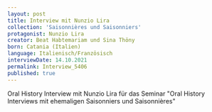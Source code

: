 ```yaml
---
layout: post
title: Interview mit Nunzio Lira
collection: 'Saisonnières und Saisonniers'
protagonist: Nunzio Lira
creator: Beat Habtemariam und Sina Thöny
born: Catania (Italien)
language: Italienisch/Französisch
interviewDate: 14.10.2021
permalink: Interview_5406
published: true
---
```

Oral History Interview mit Nunzio Lira für das Seminar "Oral History Interviews mit ehemaligen Saisonniers und Saisonnières"